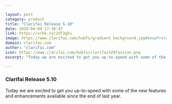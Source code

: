 ```yaml
---

layout: post
category: product
title: "Clarifai Release 5.10"
date: 2020-04-09 17:38:47
link: https://vrhk.co/2UT3gku
image: https://www.clarifai.com/hubfs/gradient_background.jpg#keepProtocol
domain: clarifai.com
author: "clarifai.com"
icon: https://www.clarifai.com/hubfs/clarifai%20favicon.png
excerpt: "Today we are excited to get you up-to-speed with some of the new features and enhancements available since the end of last year."

---
```


### Clarifai Release 5.10

Today we are excited to get you up-to-speed with some of the new features and enhancements available since the end of last year.